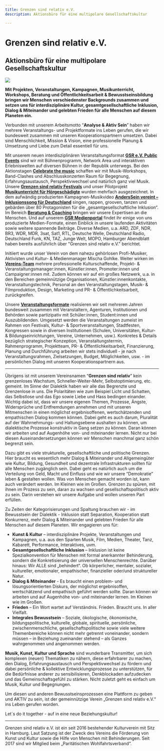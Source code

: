 ```yaml
---
title: Grenzen sind relativ e.V.
description: Aktionsbüro für eine multipolare Gesellschaftskultur

---
```

# Grenzen sind relativ e.V.

## Aktionsbüro für eine multipolare Gesellschaftskultur

![](/media/2022/05/banner_web_banner-startseite.jpg)

**Mit Projekten, Veranstaltungen, Kampagnen, Musikunterricht, Workshops, Beratung und Öffentlichkeitsarbeit & Bewusstseinsbildung bringen wir Menschen verschiedenster Backgrounds zusammen und setzen uns für interdisziplinäre Kultur, gesamtgesellschaftliche Inklusion, Dialog & Miteinander und gelebten Frieden für alle Menschen auf diesem Planeten ein.**

Verbunden mit unserem Arbeitsmotto “**Analyse & Aktiv Sein**” haben wir mehrere Veranstaltungs- und Projektformate ins Leben gerufen, die wir bundesweit zusammen mit unseren Kooperationspartnern umsetzen. Dabei sind Menschlichkeit, Mission & Vision, eine professionelle Planung & Umsetzung und Liebe zum Detail essentiell für uns.

Mit unserem neuen interdisziplinären Veranstaltungsformat [**GSR e.V. Public Events**](https://www.grenzensindrelativ.de/aktivitaeten/projekte-und-veranstaltungen/veranstaltungsformate-fuer-dein-event/support-inklusion) sind wir mit Bühnenprogramm, Network Area und interaktiven Erlebniswelten auf diversen Bühnen in der Republik unterwegs. Bei den Aktionstagen [**Celebrate the music**](https://www.grenzensindrelativ.de/aktivitaeten/projekte-und-veranstaltungen/celebrate-the-music/allgemeine-infos-erlebnistage-inklusion) schaffen wir mit Musik-Workshops, Band-Clashes und Abschlusskonzerten Raum für Begegnung, Erfahrungsaustausch, Perspektivwechsel und natürlich ganz viel Musik. Unsere [**Grenzen sind relativ Festivals**](https://www.grenzensindrelativ.de/aktivitaeten/projekte-und-veranstaltungen/veranstaltungsformate-fuer-dein-event/review-grenzen-sind-relativ-festivals-2017-2019) und unser Pilotprojekt [**Musikunterricht für Hörgeschädigte**](https://www.grenzensindrelativ.de/aktivitaeten/musikunterricht-workshops-coaching/musikunterricht-fuer-hoergeschaedigte/worum-geht-es-musikunterricht-fur-horgeschadigte) wurden mehrfach ausgezeichnet. In dem aufwändig produzierten Kampagnen-Musikvideo [**AndersSein vereint – Inklusionssong für Deutschland**](https://www.grenzensindrelativ.de/aktivitaeten/kampagnen-musikvideos/anderssein-vereint/asv-projektinfo) singen, rappen, grooven, tanzen und gebärden über 80 Protagonisten für die „gesamtgesellschaftliche Inklusion“. Im Bereich [**Beratung & Coaching**](https://www.grenzensindrelativ.de/aktivitaeten/musikunterricht-workshops-coaching/beratung-und-coaching) bringen wir unsere Expertisen an die Menschen. Und auf unserem [**GSR Medienportal**](https://www.grenzensindrelativ.de/aktivitaeten/gsr-medienportal/gsr-medienportal) findet ihr einige von uns produzierte Medien-Formate, einen Einblick in unsere laufenden Aktivitäten sowie weitere spannende Beiträge. Diverse Medien, u.a. ARD, ZDF, NDR, BR3, WDR, MDR, 3sat, Sat1, RTL, Deutsche Welle, Deutschland Radio, Deutschland Funk, KN, TAZ, Junge Welt, MOPO, Hamburger Abendblatt haben bereits ausführlich über "Grenzen sind relativ e.V." berichtet.

Initiiert wurde unser Verein von dem nahezu gehörlosen Profi-Musiker, Aktivisten und Kultur- & Medienmanager Mischa Gohlke. Weiter wirken im[ **Vereins-Team**](https://www.grenzensindrelativ.de/ueber-uns/das-team/alle) mehrere professionelle Kulturschaffende, Projekt- & Veranstaltungsmanager:innen, Künstler:innen, Promoter:innen und Campaigner:innen mit. Zudem können wir auf ein großes Netzwerk, u.a. in den Bereichen gemeinnützige Organisationen, Künstler:innenkontakte, Veranstaltungstechnik, Personal an den Veranstaltungstagen, Musik- & Filmproduktion, Design, Marketing und PR- & Öffentlichkeitsarbeit, zurückgreifen.

Unsere [**Veranstaltungsformate**](https://www.grenzensindrelativ.de/aktivitaeten/projekte-und-veranstaltungen/veranstaltungsformate-fuer-dein-event/infos-veranstaltungsformate-fur-dein-event) realisieren wir seit mehreren Jahren bundesweit zusammen mit Veranstaltern, Agenturen, Institutionen und Behörden sowie partizipativ mit Schüler:innen, Student:innen und Auszubildenden. Umgesetzt werden die Veranstaltungen zumeist im Rahmen von Festivals, Kultur- & Sportveranstaltungen, Stadtfesten, Kongressen sowie in diversen Institutionen (Schulen, Universitäten, Kultur- & Bildungseinrichtungen, Vereine, Unternehmen, usw.). Konkretes & Details bezüglich strategischer Konzeption, Veranstaltungstermin, Rahmenprogramm, Projektteam, PR- & Öffentlichkeitsarbeit, Finanzierung, Planung und Durchführung arbeiten wir stets individuell - je nach Veranstaltungsrahmen, Zielsetzungen, Budget, Möglichkeiten, usw. - im persönlichen Dialog mit unseren Kooperationspartnern aus.

***

Übrigens ist mit unserem Vereinsnamen “**Grenzen sind relativ**” kein grenzenloses Wachstum, Schneller-Weiter-Mehr, Selbstoptimierung, etc. gemeint. Im Sinne der Dialektik haben wir alle das Begrenzte und Grenzenlose in uns. Die Polaritäten wie zum Beispiel Licht und Schatten, das Selbstlose und das Ego sowie Liebe und Hass bedingen einander. Wichtig dabei ist, dass wir unsere eigenen Themen, Prozesse, Ängste, Widersprüche und Entfremdungen annehmen und mit unseren Mitmenschen in einen möglichst ergebnisoffenen, wertschätzenden und empathischen Dialog kommen können. Dabei geht es auch darum, Pluralität auf der Wahrnehmungs- und Haltungsebene aushalten zu können, um dialektische Prozesse konstruktiv in Gang setzen zu können. Daran können wir arbeiten und auf Augenhöhe von- und miteinander lernen. Nicht nur bei diesen Auseinandersetzungen können wir Menschen manchmal ganz schön begrenzt sein.

Dazu gibt es viele strukturelle, gesellschaftliche und politische Grenzen. Hier braucht es wesentlich mehr Dialog & Miteinander und Allgemeingüter wie Kultur, Bildung, Gesundheit und dezentrale Infrastrukturen sollten für alle Menschen zugänglich sein. Dabei geht es natürlich auch um die Verteilung von Geld, Macht und Einfluss und wie wir unsere “Demokratie” leben & gestalten wollen. Was von Menschen gemacht worden ist, kann auch verändert werden. Im Kleinen wie im Großen. Grenzen zu spüren, mit ihnen im Prozess zu sein, daran zu wachsen und gesellschaftspolitisch aktiv zu sein. Darin verstehen wir unsere Aufgabe und wollen unseren Part erfüllen.

Zu Zeiten der Kategorisierungen und Spaltung brauchen wir - im Bewusstsein der Dialektik - Inklusion statt Separation, Kooperation statt Konkurrenz, mehr Dialog & Miteinander und gelebten Frieden für alle Menschen auf diesem Planeten. Wir engagieren uns für:

* **Kunst & Kultur** – interdisziplinäre Projekte, Veranstaltungen und Kampagnen, u.a. aus den Sparten Musik, Film, Medien, Theater, Tanz, Kabarett, Performance, Interaktives, uvm.
* **Gesamtgesellschaftliche Inklusion** – Inklusion ist keine Spezialkonvention für Menschen mit formal anerkannter Behinderung, sondern die Konkretisierung der universellen Menschenrechte. Darüber hinaus: Wir ALLE sind „behindert“. Ob körperlicher, mentaler, sozialer, kultureller, emotionaler, empathischer, finanzieller oder/und struktureller Natur.
* **Dialog & Miteinander** - Es braucht einen problem- und lösungsorientierten Diskurs, der möglichst ergebnisoffen, wertschätzend und empathisch geführt werden sollte. Daran können wir arbeiten und auf Augenhöhe von- und miteinander lernen. Im Kleinen wie im Großen.
* **Frieden** – Ein Wort wartet auf Verständnis. Frieden. Braucht uns. In aller Vielfalt.
* **Integrales Bewusstsein** – Soziale, ökologische, ökonomische, bildungspolitische, kulturelle, globale, spirituelle, persönliche, zwischenmenschliche, gesellschaftspolitische sowie viele weitere Themenbereiche können nicht mehr getrennt voneinander, sondern müssen – in Beziehung zueinander stehend – als Ganzes wahrgenommen und angenommen werden.

**Musik, Kunst, Kultur und Sprache** sind wunderbare Transmitter, um sich komplexen (neuen) Thematiken zu nähern, diese erfahrbarer zu machen, den Dialog, Erfahrungsaustausch und Perspektivwechsel zu fördern und dabei persönliche & kollektive Entwicklungsprozesse zu unterstützen, für die Bedürfnisse anderer zu sensibilisieren, Denkblockaden aufzudecken und das Gemeinschaftsgefühl zu stärken. Nicht zuletzt geht es einfach um Musik, Kultur und Begegnungen.

Um diesen und anderen Bewusstseinsprozessen eine Plattform zu geben und AKTIV zu sein, ist der gemeinnützige Verein „Grenzen sind relativ e.V.“ ins Leben gerufen worden.

Let´s do it together - auf in eine neue Beziehungskultur!

***

Grenzen sind relativ e.V. ist ein seit 2016 bestehender Kulturverein mit Sitz in Hamburg. Laut Satzung ist der Zweck des Vereins die Förderung von Kunst und Kultur sowie die Hilfe von Menschen mit Behinderungen. Seit 2017 sind wir Mitglied beim „Paritätischen Wohlfahrtsverband“.